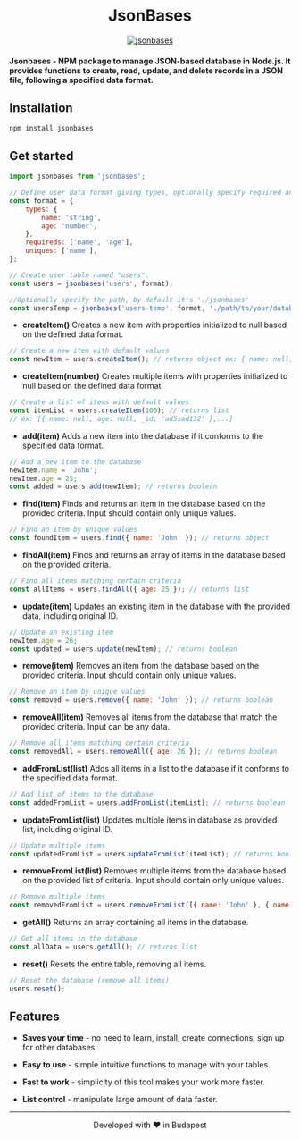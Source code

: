 <h1 align="center">
  JsonBases
</h1>

<p align="center">
  <a href="https://github.com/omiaow/jsonbases/blob/main/LICENSE" target="blank">
    <img src="https://img.shields.io/github/license/omiaow/smart-journey?style=flat-square" alt="jsonbases" />
  </a>
</p>

#### Jsonbases - NPM package to manage JSON-based database in Node.js. It provides functions to create, read, update, and delete records in a JSON file, following a specified data format.

## Installation
```
npm install jsonbases
```

## Get started
```javascript
import jsonbases from 'jsonbases';

// Define user data format giving types, optionally specify required and unique values.
const format = {
    types: {
        name: 'string',
        age: 'number',
    },
    requireds: ['name', 'age'],
    uniques: ['name'],
};

// Create user table named "users".
const users = jsonbases('users', format);

//Optionally specify the path, by default it's './jsonbases'
const usersTemp = jsonbases('users-temp', format, './path/to/your/database');
```

- **createItem()** Creates a new item with properties initialized to null based on the defined data format.

```javascript
// Create a new item with default values
const newItem = users.createItem(); // returns object ex: { name: null, age: null, _id: 'ad5sad132' }
```

- **createItem(number)** Creates multiple items with properties initialized to null based on the defined data format.

```javascript
// Create a list of items with default values
const itemList = users.createItem(100); // returns list
// ex: [{ name: null, age: null, _id: 'ad5sad132' },...]
```

- **add(item)** Adds a new item into the database if it conforms to the specified data format.

```javascript
// Add a new item to the database
newItem.name = 'John';
newItem.age = 25;
const added = users.add(newItem); // returns boolean
```

- **find(item)** Finds and returns an item in the database based on the provided criteria. Input should contain only unique values.

```javascript
// Find an item by unique values
const foundItem = users.find({ name: 'John' }); // returns object
```

- **findAll(item)** Finds and returns an array of items in the database based on the provided criteria.

```javascript
// Find all items matching certain criteria
const allItems = users.findAll({ age: 25 }); // returns list
```

- **update(item)** Updates an existing item in the database with the provided data, including original ID.

```javascript
// Update an existing item
newItem.age = 26;
const updated = users.update(newItem); // returns boolean
```

- **remove(item)** Removes an item from the database based on the provided criteria. Input should contain only unique values.

```javascript
// Remove an item by unique values
const removed = users.remove({ name: 'John' }); // returns boolean
```

- **removeAll(item)** Removes all items from the database that match the provided criteria. Input can be any data.

```javascript
// Remove all items matching certain criteria
const removedAll = users.removeAll({ age: 26 }); // returns boolean
```

- **addFromList(list)** Adds all items in a list to the database if it conforms to the specified data format.

```javascript
// Add list of items to the database
const addedFromList = users.addFromList(itemList); // returns boolean
```

- **updateFromList(list)** Updates multiple items in database as provided list, including original ID.

```javascript
// Update multiple items
const updatedFromList = users.updateFromList(itemList); // returns boolean
```

- **removeFromList(list)** Removes multiple items from the database based on the provided list of criteria. Input should contain only unique values.

```javascript
// Remove multiple items
const removedFromList = users.removeFromList([{ name: 'John' }, { name: 'Maria' }]); // returns boolean
```

- **getAll()** Returns an array containing all items in the database.

```javascript
// Get all items in the database
const allData = users.getAll(); // returns list
```

- **reset()** Resets the entire table, removing all items.

```javascript
// Reset the database (remove all items)
users.reset();
```

## Features

- **Saves your time** - no need to learn, install, create connections, sign up for other databases.

- **Easy to use** - simple intuitive functions to manage with your tables.

- **Fast to work** - simplicity of this tool makes your work more faster.

- **List control** - manipulate large amount of data faster.

<hr>
<p align="center">
  Developed with ❤️ in Budapest
</p>
